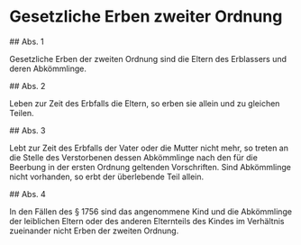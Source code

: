 # Gesetzliche Erben zweiter Ordnung



\#\# Abs. 1

 Gesetzliche Erben der zweiten Ordnung sind die Eltern des Erblassers und deren Abkömmlinge.

\#\# Abs. 2

 Leben zur Zeit des Erbfalls die Eltern, so erben sie allein und zu gleichen Teilen.

\#\# Abs. 3

 Lebt zur Zeit des Erbfalls der Vater oder die Mutter nicht mehr, so treten an die Stelle des Verstorbenen dessen Abkömmlinge nach den für die Beerbung in der ersten Ordnung geltenden Vorschriften. Sind Abkömmlinge nicht vorhanden, so erbt der überlebende Teil allein.

\#\# Abs. 4

 In den Fällen des § 1756 sind das angenommene Kind und die Abkömmlinge der leiblichen Eltern oder des anderen Elternteils des Kindes im Verhältnis zueinander nicht Erben der zweiten Ordnung. 


